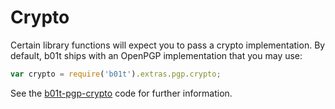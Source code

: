 # Crypto

Certain library functions will expect you to pass a crypto implementation. By default, b01t ships with an OpenPGP implementation that you may use:

```javascript
var crypto = require('b01t').extras.pgp.crypto;
```

See the [b01t-pgp-crypto](https://github.com/meantimeit/b01t-pgp-crypto) code for further information.
